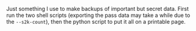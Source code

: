 Just something I use to make backups of important but secret data. First run
the two shell scripts (exporting the pass data may take a while due to the
`--s2k-count`), then the python script to put it all on a printable page.
